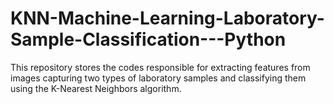 # KNN-Machine-Learning-Laboratory-Sample-Classification---Python
This repository stores the codes responsible for extracting features from images capturing two types of laboratory samples and classifying them using the K-Nearest Neighbors algorithm.
